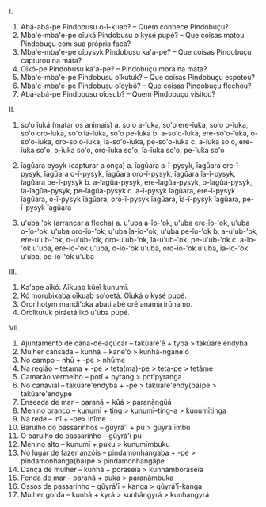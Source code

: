 I.

1. Abá-abá-pe Pindobusu o-î-kuab? – Quem conhece Pindobuçu?
2. Mba'e-mba'e-pe oîuká Pindobusu o kysé pupé? – Que coisas matou Pindobuçu com sua própria faca?
3. Mba'e-mba'e-pe oîpysyk Pindobusu ka'a-pe? – Que coisas Pindobuçu capturou na mata?
4. Oîkó-pe Pindobusu ka'a-pe? – Pindobuçu mora na mata?
5. Mba'e-mba'e-pe Pindobusu oîkutuk? – Que coisas Pindobuçu espetou?
10. Mba'e-mba'e-pe Pindobusu oîoybõ? – Que coisas Pindobuçu flechou?
11. Abá-abá-pe Pindobusu oîosub? – Quem Pindobuçu visitou?

II.

1. so'o îuká (matar os animais)
  a. so'o a-îuka, so'o ere-îuka, so'o o-îuka, so'o oro-îuka, so'o îa-îuka, so'o pe-îuka
  b. a-so'o-îuka, ere-so'o-îuka, o-so'o-îuka, oro-so'o-îuka, îa-so'o-îuka, pe-so'o-îuka
  c. a-îuka so'o, ere-îuka so'o, o-îuka so'o, oro-îuka so'o, îa-îuka so'o, pe-îuka so'o

2. îagûara pysyk (capturar a onça)
  a. îagûara a-î-pysyk, îagûara ere-î-pysyk, îagûara o-î-pysyk, îagûara oro-î-pysyk, îagûara îa-î-pysyk, îagûara pe-î-pysyk
  b. a-îagûa-pysyk, ere-îagûa-pysyk, o-îagûa-pysyk, îa-îagûa-pysyk, pe-îagûa-pysyk
  c. a-î-pysyk îagûara, ere-î-pysyk îagûara, o-î-pysyk îagûara, oro-î-pysyk îagûara, îa-î-pysyk îagûara, pe-î-pysyk îagûara

3. u'uba 'ok (arrancar a flecha)
  a. u'uba a-îo-'ok, u'uba ere-îo-'ok, u'uba o-îo-'ok, u'uba oro-îo-'ok, u'uba îa-îo-'ok, u'uba pe-îo-'ok
  b. a-u'ub-'ok, ere-u'ub-'ok, o-u'ub-'ok, oro-u'ub-'ok, îa-u'ub-'ok, pe-u'ub-'ok
  c. a-îo-'ok u'uba, ere-îo-'ok u'uba, o-îo-'ok u'uba, oro-îo-'ok u'uba, îa-îo-'ok u'uba, pe-îo-'ok u'uba


III.
1. Ka'ape aîkó. Aîkuab kûeî kunumī.
2. Kó morubixaba oîkuab so'oetá. Oîuká o kysé pupé.
3. Oronhotym mandi'oka abati abé oré anama irūnamo.
4. Oroîkutuk piráetá ikó u'uba pupé.

VII.
1. Ajuntamento de cana-de-açúcar – takûare'ē + tyba > takûare'endyba
2. Mulher cansada – kunhã + kane'õ > kunhã-ngane'õ
3. No campo – nhū + -pe > nhūme
4. Na região – tetama + -pe > teta(ma)-pe > teta-pe > tetãme
5. Camarão vermelho – potī + pyrang > potīpyranga
6. No canavial – takûare'endyba + -pe > takûare'endy(ba)pe > takûare'endype
7. Enseada de mar – paranã + kûá > paranãngûá
8. Menino branco – kunumī + ting > kunumī–ting–a > kunumītinga
9. Na rede – inī + -pe> inīme
10. Barulho do pássarinhos – gûyrá'ī + pu > gûyrá'īmbu
11. O barulho do passarinho – gûyrá'ī pu
12. Menino alto – kunumī + puku > kunumīmbuku
13. No lugar de fazer anzóis – pindamonhangaba + -pe > pindamonhanga(ba)pe > pindamonhangápe
14. Dança de mulher – kunhã + poraseîa > kunhãmboraseîa
15. Fenda de mar – paranã + puka > paranãmbuka
16. Ossos de passarinho – gûyrá'ī + kanga > gûyrá'ī-kanga
17. Mulher gorda – kunhã + kyrá > kunhãngyrá > kunhangyrá
